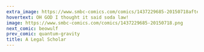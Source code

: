 ```yaml
---
extra_image: https://www.smbc-comics.com/comics/1437229685-20150718after.png
hovertext: OH GOD I thought it said soda law!
image: https://www.smbc-comics.com/comics/1437229685-20150718.png
next_comic: beowulf
prev_comic: quantum-gravity
title: A Legal Scholar
---
```


